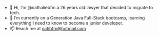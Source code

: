 - 👋 Hi, I’m @nathaliebfm a 26 years old lawyer that decided to migrate to tech.
- 🌱 I’m currently on a Generation Java Full-Stack bootcamp, learning everything I need to know to become a junior developer.
- 📫 Reach me at natibfm@hotmail.com

<!---
nathaliebfm/nathaliebfm is a ✨ special ✨ repository because its `README.md` (this file) appears on your GitHub profile.
You can click the Preview link to take a look at your changes.
--->
